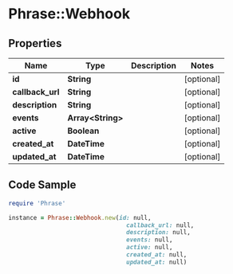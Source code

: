 # Phrase::Webhook

## Properties

Name | Type | Description | Notes
------------ | ------------- | ------------- | -------------
**id** | **String** |  | [optional] 
**callback_url** | **String** |  | [optional] 
**description** | **String** |  | [optional] 
**events** | **Array&lt;String&gt;** |  | [optional] 
**active** | **Boolean** |  | [optional] 
**created_at** | **DateTime** |  | [optional] 
**updated_at** | **DateTime** |  | [optional] 

## Code Sample

```ruby
require 'Phrase'

instance = Phrase::Webhook.new(id: null,
                                 callback_url: null,
                                 description: null,
                                 events: null,
                                 active: null,
                                 created_at: null,
                                 updated_at: null)
```


